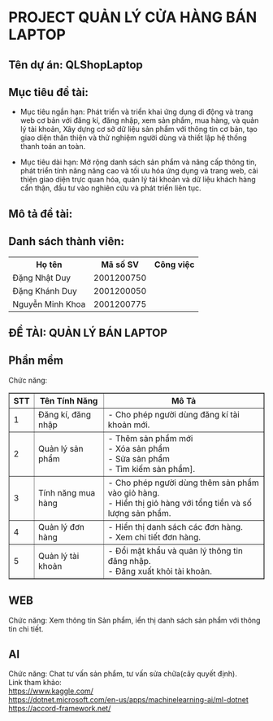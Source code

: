 # PROJECT QUẢN LÝ CỬA HÀNG BÁN LAPTOP
## Tên dự án: QLShopLaptop

## Mục tiêu đề tài:
+ Mục tiêu ngắn hạn: Phát triển và triển khai ứng dụng di động và trang web cơ bản với đăng kí, đăng nhập, xem sản phẩm, mua hàng, và quản lý tài khoản, Xây dựng cơ sở dữ liệu sản phẩm với thông tin cơ bản,
tạo giao diện thân thiện và thử nghiệm người dùng và thiết lập hệ thống thanh toán an toàn.
  
+ Mục tiêu dài hạn: Mở rộng danh sách sản phẩm và nâng cấp thông tin, phát triển tính năng nâng cao và tối ưu hóa ứng dụng và trang web, cải thiện giao diện trực quan hóa, quản lý tài khoản và dữ liệu khách hàng cẩn thận, đầu tư vào nghiên cứu và phát triển liên tục.
## Mô tả đề tài:

## Danh sách thành viên:
<table>
  <tr>
    <th>Họ tên</th>
    <th>Mã số SV</th>
    <th>Công việc</th>
  </tr>
  <tr>
    <td>Đặng Nhật Duy</td>
    <td>2001200750</td>
    <td></td>
  </tr>
  <tr>
    <td>Đặng Khánh Duy</td>
    <td>2001200050</td>
    <td></td>
  </tr>
  <tr>
    <td>Nguyễn Minh Khoa</td>
    <td>2001200775</td>
    <td></td>
  </tr>
</table>

## ĐỀ TÀI: QUẢN LÝ BÁN LAPTOP

## Phần mềm
Chức năng:
<table border="1">
    <tr>
        <th>STT</th>
        <th>Tên Tính Năng</th>
        <th>Mô Tả</th>
    </tr>
    <tr>
        <td>1</td>
        <td>Đăng kí, đăng nhập</td>
        <td>- Cho phép người dùng đăng kí tài khoản mới.</td>
    </tr>
    <tr>
        <td>2</td>
        <td>Quản lý sản phẩm</td>
        <td>
            - Thêm sản phẩm mới<br>
            - Xóa sản phẩm <br>
            - Sửa sản phẩm <br>
            - Tìm kiếm sản phẩm].
        </td>
    </tr>
    <tr>
        <td>3</td>
        <td>Tính năng mua hàng</td>
        <td>
            - Cho phép người dùng thêm sản phẩm vào giỏ hàng.<br>
            - Hiển thị giỏ hàng với tổng tiền và số lượng sản phẩm.
        </td>
    </tr>
    <tr>
        <td>4</td>
        <td>Quản lý đơn hàng</td>
        <td>
            - Hiển thị danh sách các đơn hàng.<br>
            - Xem chi tiết đơn hàng.
        </td>
    </tr>
    <tr>
        <td>5</td>
        <td>Quản lý tài khoản</td>
        <td>
            - Đổi mật khẩu và quản lý thông tin đăng nhập.<br>
            - Đăng xuất khỏi tài khoản.
        </td>
    </tr>
</table>

## WEB
Chức năng: Xem thông tin Sản phẩm, iển thị danh sách sản phẩm với thông tin chi tiết.<br>

## AI
Chức năng: Chat tư vấn sản phẩm, tư vấn sửa chữa(cây quyết định).<br>
Link tham khảo:<br>
https://www.kaggle.com/<br>
https://dotnet.microsoft.com/en-us/apps/machinelearning-ai/ml-dotnet<br>
https://accord-framework.net/


